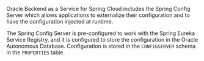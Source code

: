 
Oracle Backend as a Service for Spring Cloud includes the Spring Config Server which allows applications to externalize their configuration
and to have the configuration injected at runtime. 

The Spring Config Server is pre-configured to work with the Spring Eureka Service Registry, and it is configured to store the configuration
in the Oracle Autonomous Database.  Configuration is stored in the `CONFIGSERVER` schema in the `PROPERTIES` table.

